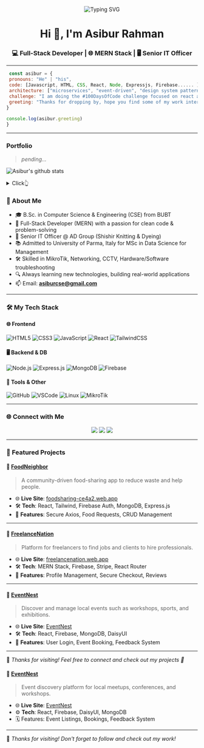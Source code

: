 <!-- BANNER -->
<p align="center">
  <img src="https://readme-typing-svg.demolab.com/?lines=Asibur+Rahman;Full-Stack+Web+Developer;MERN+Stack+Specialist;IT+Infrastructure+Expert&center=true&width=1000&height=50&font=Fira+Code&pause=1000&color=1F75FE&vCenter=true" alt="Typing SVG" />
</p>

<!-- NAME & TITLE -->
<h1 align="center">Hi 👋, I'm Asibur Rahman</h1>
<h3 align="center">💻 Full-Stack Developer | 🌐 MERN Stack | 🖥️ Senior IT Officer</h3>

---



```javascript
 const asibur = {
 pronouns: "He" | "his",
 code: [Javascript, HTML, CSS, React, Node, Expressjs, Firebase...... ],
 architecture: ["microservices", "event-driven", "design system pattern"],
 challenge: "I am doing the #100DaysOfCode challenge focused on react and typescript"
 greeting: "Thanks for dropping by, hope you find some of my work interesting."
}
        
console.log(asibur.greeting)
}
```
---

### Portfolio

> *pending...*

![Asibur's github stats](https://github-readme-stats.vercel.app/api?username=mopig&show_icons=true&theme=dracula&hide=stars,issues)

<details>
  <summary>Click👆</summary>
  <pre>
  🤷‍♂️
  </pre>
</details>


### 📌 About Me

- 🎓 B.Sc. in Computer Science & Engineering (CSE) from BUBT  
- 🎯 Full-Stack Developer (MERN) with a passion for clean code & problem-solving  
- 💼 Senior IT Officer @ AD Group (Shishir Knitting & Dyeing)  
- 📚 Admitted to University of Parma, Italy for MSc in Data Science for Management  
- 🛠️ Skilled in MikroTik, Networking, CCTV, Hardware/Software troubleshooting  
- 🔍 Always learning new technologies, building real-world applications  
- 📫 Email: **asiburcse@gmail.com**

---

### 🛠️ My Tech Stack

#### 🌐 Frontend
![HTML5](https://img.shields.io/badge/-HTML5-E34F26?logo=html5&logoColor=fff&style=for-the-badge)
![CSS3](https://img.shields.io/badge/-CSS3-1572B6?logo=css3&logoColor=fff&style=for-the-badge)
![JavaScript](https://img.shields.io/badge/-JavaScript-F7DF1E?logo=javascript&logoColor=000&style=for-the-badge)
![React](https://img.shields.io/badge/-React-61DAFB?logo=react&logoColor=000&style=for-the-badge)
![TailwindCSS](https://img.shields.io/badge/-TailwindCSS-38B2AC?logo=tailwind-css&logoColor=fff&style=for-the-badge)

#### 🖥️ Backend & DB
![Node.js](https://img.shields.io/badge/-Node.js-339933?logo=node.js&logoColor=fff&style=for-the-badge)
![Express.js](https://img.shields.io/badge/-Express.js-000000?logo=express&logoColor=fff&style=for-the-badge)
![MongoDB](https://img.shields.io/badge/-MongoDB-47A248?logo=mongodb&logoColor=fff&style=for-the-badge)
![Firebase](https://img.shields.io/badge/-Firebase-FFCA28?logo=firebase&logoColor=000&style=for-the-badge)

#### 🧰 Tools & Other
![GitHub](https://img.shields.io/badge/-GitHub-181717?logo=github&logoColor=fff&style=for-the-badge)
![VSCode](https://img.shields.io/badge/-VSCode-007ACC?logo=visual-studio-code&logoColor=fff&style=for-the-badge)
![Linux](https://img.shields.io/badge/-Linux-FCC624?logo=linux&logoColor=000&style=for-the-badge)
![MikroTik](https://img.shields.io/badge/-MikroTik-E82C0C?logoColor=white&style=for-the-badge)

---

### 🌐 Connect with Me

<p align="center">
  <a href="mailto:asiburcse@gmail.com"><img src="https://img.shields.io/badge/Gmail-D14836?style=for-the-badge&logo=gmail&logoColor=white" /></a>
  <a href="https://www.linkedin.com/in/asiburrahman27/"><img src="https://img.shields.io/badge/LinkedIn-blue?style=for-the-badge&logo=linkedin&logoColor=white" /></a>
  <a href="https://www.facebook.com/asibur.rahman27/"><img src="https://img.shields.io/badge/Facebook-1877F2?style=for-the-badge&logo=facebook&logoColor=white" /></a>
</p>

---



### 🚀 Featured Projects

#### 🥘 [FoodNeighbor](https://foodsharing-ce4a2.web.app/)
> A community-driven food-sharing app to reduce waste and help people.

- 🌐 **Live Site**: [foodsharing-ce4a2.web.app](https://foodsharing-ce4a2.web.app/)
- 🛠️ **Tech**: React, Tailwind, Firebase Auth, MongoDB, Express.js
- 🔐 **Features**: Secure Axios, Food Requests, CRUD Management

---

#### 💼 [FreelanceNation](https://freelancenation.web.app/)
> Platform for freelancers to find jobs and clients to hire professionals.

- 🌐 **Live Site**: [freelancenation.web.app](https://freelancenation.web.app/)
- 🛠️ **Tech**: MERN Stack, Firebase, Stripe, React Router
- 🔁 **Features**: Profile Management, Secure Checkout, Reviews

---

#### 🎉 [EventNest](https://preeminent-platypus-50b78a.netlify.app/)
> Discover and manage local events such as workshops, sports, and exhibitions.

- 🌐 **Live Site**: [EventNest](https://preeminent-platypus-50b78a.netlify.app/)
- 🛠️ **Tech**: React, Firebase, MongoDB, DaisyUI
- 📅 **Features**: User Login, Event Booking, Feedback System

---

🔗 _Thanks for visiting! Feel free to connect and check out my projects 🚀_


#### 🎉 [EventNest](https://preeminent-platypus-50b78a.netlify.app/)
> Event discovery platform for local meetups, conferences, and workshops.

- 🌐 **Live Site**: [EventNest](https://preeminent-platypus-50b78a.netlify.app/)
- ⚙️ **Tech**: React, Firebase, DaisyUI, MongoDB
- 🗓️ Features: Event Listings, Bookings, Feedback System

---

🔗 _Thanks for visiting! Don't forget to follow and check out my work!_
